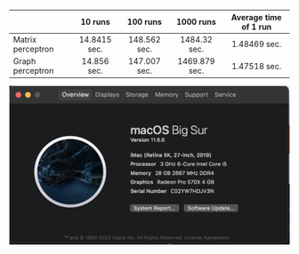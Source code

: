 |  | 10 runs | 100 runs| 1000 runs | Average time of 1 run |
| ------------- | :-----: | :-----: | :-----: | :-----: | 
| Matrix perceptron | 14.8415 sec. | 148.562 sec. | 1484.32 sec. | 1.48469 sec. |
| Graph perceptron | 14.856 sec. | 147.007 sec. | 1469.879 sec. | 1.47518 sec. |


![MLP](../misc/images/screen.png)
